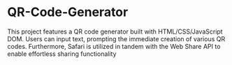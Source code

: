 # QR-Code-Generator
This project features a QR code generator built with HTML/CSS/JavaScript DOM. Users can input text, prompting the immediate creation of various QR codes. Furthermore, Safari is utilized in tandem with the Web Share API to enable effortless sharing functionality
